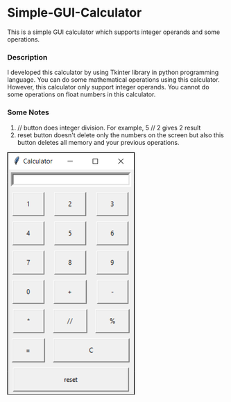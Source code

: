 # Simple-GUI-Calculator
  This is a simple  GUI calculator which supports integer operands and some operations.
### Description
  I developed this calculator by using Tkinter library in python programming language. You can do some mathematical operations using this calculator. However, this calculator only  support integer operands. You cannot do some operations on float numbers in this calculator. </br>
### Some Notes
1. // button does integer division. For example, 5 // 2  gives 2 result 
2. reset button doesn't delete only the numbers on the screen but also this button deletes all memory and your previous operations. 
<img src="calculator_image.png">
  
